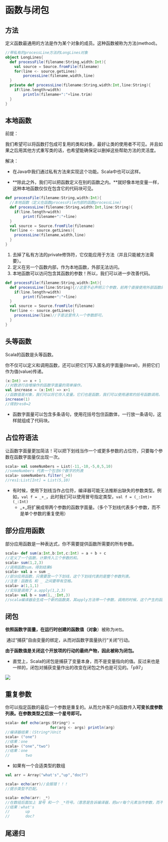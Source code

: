 # 函数与闭包

## 方法

定义函数最通用的方法是作为某个对象的成员。这种函数被称为方法(method)。

```scala	
//带私有的processLine方法的LongLines对象
object LongLines{
  def processFile(filename:String,width:Int){
    val source = Source.fromFile(filename)
    for(line <- source.getLines)
    	porcessLine(filename,width,line)
  }
  private def processLine(filename:String,width:Int,line:String){
    if(line.length>width)
    	println(filename+":"+line.trim)
  }
}
```

## 本地函数

前提：

​	我们希望可以将函数打包成可复用的类和对象，最好让类的使用者不可见。并且如果之后用其他方式重写类的话，也希望能确保足以删掉这些帮助方法的灵活度。



解决：

- ​	在Java中我们通过私有方法来实现这个功能。Scala中也可以这样。

- ​	**除此之外，我们可以把函数定义在别的函数之内。**就好像本地变量一样，这种本地函数仅仅在包含它的代码块可见。

```scala
def processFile(filename:String,width:Int){
  //本地函数（定义在函数processFile内部的函数processLine）
  def processLine(filename:String,width:Int,line:String){
    if(line.length>width)
    	print(filename+":"+line)
  }
  val source = Source.fromFile(filename)
  for(line <- source.getLines){
    processLine(filename,width,line)
  }
}
```

1. 去掉了私有方法的private修饰符，它仅能应用于方法（并且只能被方法需要）。
2. 定义在另一个函数内部，作为本地函数，外部无法访问。
3. 本地函数可以访问包含其函数的参数！所以，我们可以进一步改善代码。

```scala
def processFile(filename:String,width:Int){
  def processLine(line:String){//这里不必声明三个参数，前两个直接使用外部函数的参数即可
    if(line.length>width)
    	print(filename+":"+line)
  }
  val source = Source.fromFile(filename)
  for(line <- source.getLines){
    processLine(line)//于是这里传入一个参数即可。
  }
}
```

## 头等函数

Scala的函数是头等函数。

你不仅可以定义和调用函数，还可以把它们写入匿名的字面量(literal)，并把它们作为值(value)传递。

```scala
(x:Int) => x + 1
//对数进行自增操作的函数字面量的简单操作。
val increase = (x:Int) => x+1
//函数值是对象，我们可以将它存入变量。它们也是函数，我们可以使用通常的括号函数调用。
increase(1)
//得到res0=2
```

- 函数字面量可以包含多条语句，使用花括号包住函数体，一行放一条语句，这样就组成了代码块。

## 占位符语法

让函数字面量更加简洁！可以把下划线当作一个或更多参数的占位符，只要每个参数在函数字面量仅出现一次。

```scala
scala> val someNumbers = List(-11,-10,-5,0,5,10)
//someNumbers 代表一个包含6个数字的列表
scala> someNumbers.filter(_>0)
//res1:List[Int] = List(5,10)
```

- 有时候，使用下划线当作占位符，编译器可能无法推断出缺失的参数类型。例如，`val f = _+_`，此时我们可以使用冒号指定类型，`val f = (_:Int)+(_:Int)`
  - \_+\_将扩展成带两个参数的函数字面量。（多个下划线代表多个参数，而不是单个参数的重复使用）

## 部分应用函数

部分应用函数是一种表达式，你不需要提供函数所需要的所有参数。

```scala
scala> def sum(a:Int,b:Int,c:Int) = a + b + c
//定义了一个函数，计算传入三个参数的和。
scala> sum(1,2,3)
//调用函数sum，得到结果6
scala> val a = sum _
//部分应用函数，只需要放一个下划线，这个下划线代表的是整个参数列表。
//注意：函数名 和 _ 之间要带有空格。
scala> a(1,1,1)
//实际是调用了 a.apply(1,2,3)
scala> val b = sum(1,_:Int,3)
//scala编译器会生成一个新的函数类，其apply方法带一个参数，调用的时候，这个产生的函数的apply方法调用sum，传入1，参数，3.
```

## 闭包

**依照函数字面量，在运行时创建的函数值（对象**）被称为`闭包`。

​	通过“捕获”自由变量的绑定，从而对函数字面量执行“关闭”行动。

**由于函数值是关闭这个开放项的行动的最终产物，因此被称为闭包。**

- 直觉上，Scala的闭包是捕获了变量本身，而不是变量指向的值。反过来也是一样的，闭包对捕获变量作出的改变在闭包之外也是可见的。「p97」

![](./png/闭包.png)

## 重复参数

你可以指定函数的最后一个参数是重复的。从而允许客户向函数传入**可变长度参数列表。在参数类型之后放一个星号即可。**

```scala
scala> def echo(args:String*) = 
					for(arg <- args) println(arg)
//编译器结果：(String*)Unit
scala> ("one")
//结果：one
scala> ("one","two")
//结果：one
//		 two
```

- 如果有一个合适类型的数组

```scala
val arr = Array("what's","up","doc?")

scala> echo(arr)//会报错！！！
//提示类型不匹配。

scala> echo(arr: _*)
//在数组后面加上 冒号 和一个 _*符号。（意思是告诉编译器，把arr每个元素当作参数，而不是单一参数传递给echo）
//结果：what's
//		 up
//		 doc?
```

## 尾递归